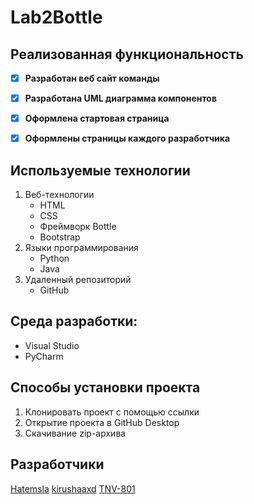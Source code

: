 # Lab2Bottle

## Реализованная функциональность
- [X] **Разработан веб сайт команды**
- [X] **Разработана UML диаграмма компонентов**
- [X] **Оформлена стартовая страница**
- [X] **Оформлены страницы каждого разработчика**


## Используемые технологии
1. Веб-технологии 
   - HTML
   - CSS 
   - Фреймворк Bottle
   - Bootstrap
2. Языки программирования
   - Python
   - Java
3. Удаленный репозиторий 
   - GitHub  


## Среда разработки:
- Visual Studio
- PyCharm


## Способы установки проекта
1. Клонировать проект с помощью ссылки
2. Открытие проекта в GitHub Desktop
3. Скачивание zip-архива

## Разработчики
[Hatemsla](https://github.com/Hatemsla "GitHub профиль")
[kirushaaxd](https://github.com/kirushaaxd "GitHub профиль")
[TNV-801](https://github.com/TNV-801 "GitHub профиль")
